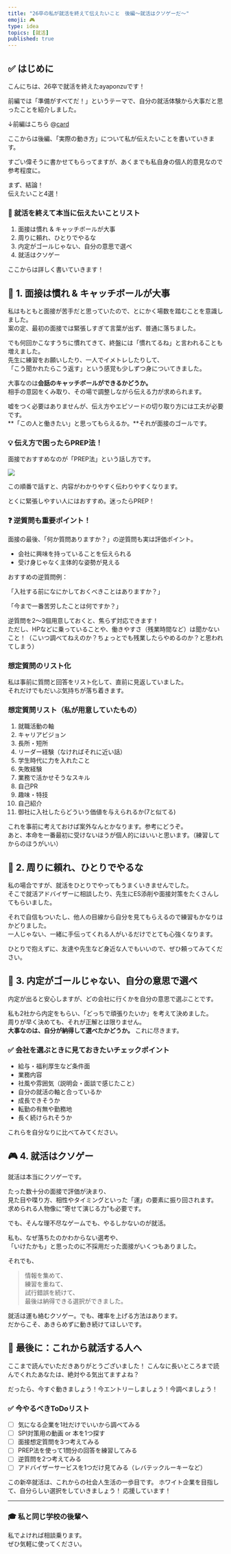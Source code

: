 ```yaml
---
title: "26卒の私が就活を終えて伝えたいこと　後編～就活はクソゲーだ～"
emoji: 🎮
type: idea
topics: [就活]
published: true
---
```

## ✅ はじめに

こんにちは、26卒で就活を終えたayaponzuです！

前編では「準備がすべてだ！」というテーマで、自分の就活体験から大事だと思ったことを紹介しました。

↓前編はこちら
@[card](https://zenn.dev/ayaponzu2525/articles/job_hunting_1)

ここからは後編、「実際の動き方」について私が伝えたいことを書いていきます。

すごい偉そうに書かせてもらってますが、あくまでも私自身の個人的意見なので参考程度に。

まず、結論！<br>伝えたいこと4選！

### 🎯 就活を終えて本当に伝えたいことリスト

1. 面接は慣れ & キャッチボールが大事
2. 周りに頼れ、ひとりでやるな
3. 内定がゴールじゃない、自分の意思で選べ
4. 就活はクソゲー

ここからは詳しく書いていきます！
## 🎤 1. 面接は慣れ & キャッチボールが大事

私はもともと面接が苦手だと思っていたので、とにかく場数を踏むことを意識しました。  
案の定、最初の面接では緊張しすぎて言葉が出ず、普通に落ちました。

でも何回かこなすうちに慣れてきて、終盤には「慣れてるね」と言われることも増えました。  
先生に練習をお願いしたり、一人でイメトレしたりして、  
「こう聞かれたらこう返す」という感覚も少しずつ身についてきました。

大事なのは**会話のキャッチボールができるかどうか。**  
相手の意図をくみ取り、その場で調整しながら伝える力が求められます。

嘘をつく必要はありませんが、伝え方やエピソードの切り取り方には工夫が必要です。  
**「この人と働きたい」と思ってもらえるか。**それが面接のゴールです。

### 💡 伝え方で困ったらPREP法！

面接でおすすめなのが「PREP法」という話し方です。

![](https://storage.googleapis.com/zenn-user-upload/d3d20f66e4f5-20250504.jpg)

この順番で話すと、内容がわかりやすく伝わりやすくなります。

とくに緊張しやすい人にはおすすめ。迷ったらPREP！

### ❓ 逆質問も重要ポイント！

面接の最後、「何か質問ありますか？」の逆質問も実は評価ポイント。
- 会社に興味を持っていることを伝えられる
- 受け身じゃなく主体的な姿勢が見える

おすすめの逆質問例：

「入社する前になにかしておくべきことはありますか？」

「今まで一番苦労したことは何ですか？」

逆質問を2〜3個用意しておくと、焦らず対応できます！<br>
ただし、HPなどに乗っていることや、働きやすさ（残業時間など）は聞かないこと！（こいつ調べてねえのか？ちょっとでも残業したらやめるのか？と思われてしまう）

### 想定質問のリスト化
私は事前に質問と回答をリスト化して、直前に見返していました。  
それだけでもだいぶ気持ちが落ち着きます。

### 想定質問リスト（私が用意していたもの）
1. 就職活動の軸  
2. キャリアビジョン  
3. 長所・短所  
4. リーダー経験（なければそれに近い話）  
5. 学生時代に力を入れたこと  
6. 失敗経験  
7. 業務で活かせそうなスキル  
8. 自己PR  
9. 趣味・特技  
10. 自己紹介
11. 御社に入社したらどういう価値を与えられるか(7と似てる)

これを事前に考えておけば案外なんとかなります。参考にどうぞ。<br>
あと、本命を一番最初に受けないほうが個人的にはいいと思います。（練習してからのほうがいい）

## 🤝 2. 周りに頼れ、ひとりでやるな

私の場合ですが、就活をひとりでやってもうまくいきませんでした。  
そこで就活アドバイザーに相談したり、先生にES添削や面接対策をたくさんしてもらいました。

それで自信もついたし、他人の目線から自分を見てもらえるので練習もかなりはかどりました。  
一人じゃない、一緒に手伝ってくれる人がいるだけでとても心強くなります。

ひとりで抱えずに、友達や先生など身近な人でもいいので、ぜひ頼ってみてください。

## 🧭 3. 内定がゴールじゃない、自分の意思で選べ

内定が出ると安心しますが、どの会社に行くかを自分の意思で選ぶことです。

私も2社から内定をもらい、「どっちで頑張りたいか」を考えて決めました。  
周りが早く決めても、それが正解とは限りません。  
**大事なのは、自分が納得して選べたかどうか。** これに尽きます。

### ✅ 会社を選ぶときに見ておきたいチェックポイント

- 給与・福利厚生など条件面
- 業務内容
- 社風や雰囲気（説明会・面談で感じたこと）
- 自分の就活の軸と合っているか
- 成長できそうか
- 転勤の有無や勤務地
- 長く続けられそうか

これらを自分なりに比べてみてください。

## 🎮 4. 就活はクソゲー

就活は本当にクソゲーです。  

たった数十分の面接で評価が決まり、  
見た目や喋り方、相性やタイミングといった「運」の要素に振り回されます。  
求められる人物像に“寄せて演じる力”も必要です。

でも、そんな理不尽なゲームでも、やるしかないのが就活。

私も、なぜ落ちたのかわからない選考や、  
「いけたかも」と思ったのに不採用だった面接がいくつもありました。

それでも、
> 情報を集めて、<br>
 練習を重ねて、<br>
 試行錯誤を続けて、<br>
 最後は納得できる選択ができました。

就活は運も絡むクソゲー。でも、確率を上げる方法はあります。  
だからこそ、あきらめずに動き続けてほしいです。

## 🎁 最後に：これから就活する人へ

ここまで読んでいただきありがとうございました！
こんなに長いところまで読んでくれたあなたは、絶対やる気出てますよね？

だったら、今すぐ動きましょう！今エントリーしましょう！今調べましょう！
### ✅ 今やるべきToDoリスト

- [ ] 気になる企業を1社だけでいいから調べてみる  
- [ ] SPI対策用の動画 or 本を1つ探す  
- [ ] 面接想定質問を3つ考えてみる  
- [ ] PREP法を使って1問分の回答を練習してみる  
- [ ] 逆質問を2つ考えてみる  
- [ ] アドバイザーサービスを1つだけ見てみる（レバテックルーキーなど）  

この新卒就活は、これからの社会人生活の一歩目です。
ホワイト企業を目指して、自分らしい選択をしていきましょう！
応援しています！

---

### 🎓 私と同じ学校の後輩へ

私でよければ相談乗ります。  
ぜひ気軽に使ってください。